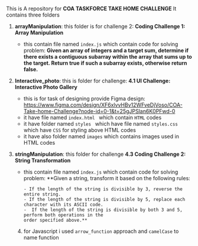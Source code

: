 This is A repository for **COA TASKFORCE TAKE HOME CHALLENGE**
It contains three folders
1. **arrayManipulation**: this  folder is for challenge 2: **Coding Challenge 1: Array Manipulation**
   - this contain file named `index.js` which contain code for solving problem:
     **Given an array of integers and a target sum, determine if there exists a contiguous
     subarray within the array that sums up to the target. Return true if such a subarray exists,
     otherwise return false.**

2. **Interactive_photo**: this is folder for challenge: **4.1 UI Challenge: Interactive Photo Gallery**
     - this is for task of designing provide Figma design: https://www.figma.com/design/XF6xlvvHBv12WFveDjVoso/COA-Take-home-Challenge?node-id=0-1&t=25gJPSlan6K0PFwd-0
     - it have file named `index.html `  which contain `HTML` codes
     -  it have folder named `styles ` which have file named `styles.css` which have `CSS` for styling above HTML codes
     -  it have also folder named `images` which contains images used in   HTML codes
3. **stringManipulation**: this folder for challenge **4.3 Coding Challenge 2: String Transformation**
    - this contain file named `index.js` which contain code for solving problem:
        **Given a string, transform it based on the following rules:
      
          - If the length of the string is divisible by 3, reverse the entire string.
          - If the length of the string is divisible by 5, replace each character with its ASCII code.
          -  If the length of the string is divisible by both 3 and 5, perform both operations in the
          order specified above.**
   4. for Javascript i used `arrow_function` approach and  `camelCase` to name function
      
      
  
